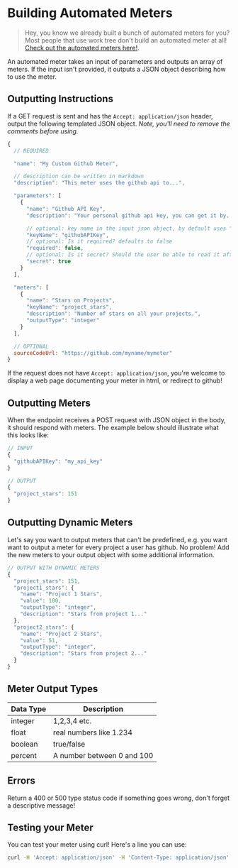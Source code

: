 # Building Automated Meters

> Hey, you know we already built a bunch of automated meters for you? Most people that use work tree don't build an automated meter at all! [Check out the automated meters here!](#).

An automated meter takes an input of parameters and outputs an array of meters. If the input isn't provided, it outputs a JSON object describing how to use the meter.

## Outputting Instructions

If a GET request is sent and has the `Accept: application/json` header, output the following templated JSON object. _Note, you'll need to remove the comments before using._

```javascript
{
  // REQUIRED

  "name": "My Custom Github Meter",

  // description can be written in markdown
  "description": "This meter uses the github api to...",

  "parameters": [
    {
      "name": "Github API Key",
      "description": "Your personal github api key, you can get it by...",

      // optional: key name in the input json object, by default uses "name"
      "keyName": "githubAPIKey",
      // optional: Is it required? defaults to false
      "required": false,
      // optional: Is it secret? Should the user be able to read it after submitting it? defaults to false
      "secret": true
    }
  ],

  "meters": [
    {
      "name": "Stars on Projects",
      "keyName": "project_stars",
      "description": "Number of stars on all your projects.",
      "outputType": "integer"
    }
  ],

  // OPTIONAL
  sourceCodeUrl: "https://github.com/myname/mymeter"
}
```

If the request does not have `Accept: application/json`, you're welcome to display a web page documenting your meter in html, or redirect to github!

## Outputting Meters

When the endpoint receives a POST request with JSON object in the body, it should respond with meters. The example below should illustrate what this looks like:

```javascript
// INPUT
{
  "githubAPIKey": "my_api_key"
}
```

```javascript
// OUTPUT
{
  "project_stars": 151
}
```

## Outputting Dynamic Meters

Let's say you want to output meters that can't be predefined, e.g. you want want to output a meter for every project a user has github. No problem! Add the new meters to your output object with some additional information.

```javascript
// OUTPUT WITH DYNAMIC METERS
{
  "project_stars": 151,
  "project1_stars": {
    "name": "Project 1 Stars",
    "value": 100,
    "outputType": "integer",
    "description": "Stars from project 1..."
  },
  "project2_stars": {
    "name": "Project 2 Stars",
    "value": 51,
    "outputType": "integer",
    "description": "Stars from project 2..."
  }
}
```

## Meter Output Types

| Data Type | Description                |
| --------- | -------------------------- |
| integer   | 1,2,3,4 etc.               |
| float     | real numbers like 1.234    |
| boolean   | true/false                 |
| percent   | A number between 0 and 100 |

## Errors

Return a 400 or 500 type status code if something goes wrong, don't forget a descriptive message!

## Testing your Meter

You can test your meter using curl! Here's a line you can use:

```bash
curl -H 'Accept: application/json' -H 'Content-Type: application/json' -d '{ "githubAPIKey": "some_key" }'
```
